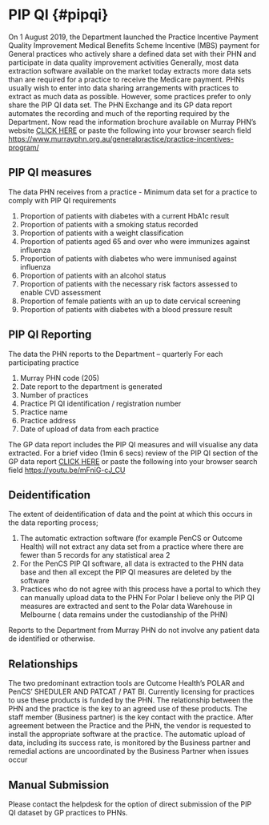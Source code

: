 # PIP QI {#pipqi}
On 1 August 2019, the Department launched the Practice Incentive Payment Quality Improvement Medical Benefits Scheme Incentive (MBS) payment for General practices who actively share a defined data set with their PHN and participate in data quality improvement activities
Generally, most data extraction software available on the market today extracts more data sets than are required for a practice to receive the Medicare payment. PHNs usually wish to enter into data sharing arrangements with practices to extract as much data as possible. However, some practices prefer to only share the PIP QI data set. 
The PHN Exchange and its GP data report automates the recording and much of the reporting required by the Department.
Now read the information brochure available on Murray PHN’s website [CLICK HERE](https://www.murrayphn.org.au/generalpractice/practice-incentives-program/) or paste the following into your browser search field https://www.murrayphn.org.au/generalpractice/practice-incentives-program/

## PIP QI measures
The data PHN receives from a practice  - Minimum data set for a practice to comply with PIP QI requirements 
1.	Proportion of patients with diabetes with a current HbA1c result
2.	Proportion of patients with a smoking status recorded
3.	Proportion of patients with a weight classification
4.	Proportion of patients aged 65 and over who were immunizes against influenza
5.	Proportion of patients with diabetes who were immunised against influenza
6.	Proportion of patients with an alcohol status 
7.	Proportion of patients with the necessary risk factors assessed to enable CVD assessment
8.	Proportion of female patients with an up to date cervical screening
9.	Proportion of patients with diabetes with a blood pressure result

## PIP QI Reporting
The data the  PHN reports to the Department – quarterly
For each participating practice

1.	Murray PHN code (205)
2.	Date report to the department is generated
3.	Number of practices
4.	Practice PI QI identification / registration  number
5.	Practice name
6.	Practice address
7.	Date of upload of data from each practice

The GP data report includes the PIP QI measures and will visualise any data extracted. For a brief video (1min 6 secs) review of the PIP QI section of the GP data report [CLICK HERE](https://youtu.be/mFniG-cJ_CU)  or paste the following into your browser search field https://youtu.be/mFniG-cJ_CU

## Deidentification
The extent of deidentification of data and the point at which this occurs in the data reporting process;
1. The automatic extraction software (for example PenCS or Outcome Health) will not extract any data set from a practice where there are fewer than 5 records for any statistical area 2 
2. For the PenCS PIP QI software, all data is extracted to the PHN data base and then all except the PIP QI measures are deleted by the software 
3. Practices who do not agree with this process  have a portal to which they can manually upload data to the PHN
For Polar I believe only the PIP QI measures are extracted and sent to the Polar data Warehouse in Melbourne ( data remains under the custodianship of the PHN)

Reports to the Department from Murray PHN do not involve any patient data de identified or otherwise. 

## Relationships
The two predominant extraction tools are Outcome Health’s POLAR and PenCS’ SHEDULER AND PATCAT / PAT BI. Currently licensing for practices to use these products is funded by the  PHN. The relationship between the PHN and the practice is the key to an agreed use of these products. The staff member (Business partner) is the key contact with the practice. After agreement between the Practice and the PHN, the vendor is requested to install the appropriate software at the practice. The automatic upload of data, including its success rate, is monitored by the Business partner and remedial actions are uncoordinated by the Business Partner when issues occur

## Manual Submission
Please contact the helpdesk for the option of direct submission of the PIP QI dataset by GP practices to PHNs.

